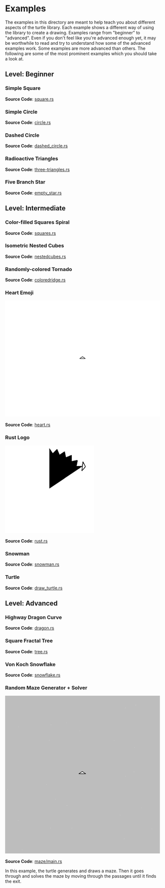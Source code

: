 # Examples

The examples in this directory are meant to help teach you about different
aspects of the turtle library. Each example shows a different way of using the
library to create a drawing. Examples range from "beginner" to "advanced". Even
if you don't feel like you're advanced enough yet, it may be worthwhile to read
and try to understand how some of the advanced examples work. Some examples are
more advanced than others. The following are some of the most prominent examples
which you should take a look at.

## Level: Beginner
### Simple Square

**Source Code**: [square.rs](square.rs)

### Simple Circle

**Source Code**: [circle.rs](circle.rs)

### Dashed Circle

**Source Code**: [dashed_circle.rs](dashed_circle.rs)

### Radioactive Triangles

**Source Code**: [three-triangles.rs](three-triangles.rs)

### Five Branch Star

**Source Code**: [empty_star.rs](empty_star.rs)

## Level: Intermediate
### Color-filled Squares Spiral

**Source Code**: [squares.rs](squares.rs)

### Isometric Nested Cubes

**Source Code**: [nestedcubes.rs](nestedcubes.rs)

### Randomly-colored Tornado

**Source Code**: [coloredridge.rs](coloredridge.rs)

### Heart Emoji

![heart](../docs/assets/images/examples/heart.gif)

**Source Code**: [heart.rs](heart.rs)

### Rust Logo

![rust](../docs/assets/images/examples/rust.gif)

**Source Code**: [rust.rs](rust.rs)

### Snowman

**Source Code**: [snowman.rs](snowman.rs)

### Turtle

**Source Code**: [draw_turtle.rs](draw_turtle.rs)

## Level: Advanced
### Highway Dragon Curve

**Source Code**: [dragon.rs](dragon.rs)

### Square Fractal Tree

**Source Code**: [tree.rs](tree.rs)

### Von Koch Snowflake

**Source Code**: [snowflake.rs](snowflake.rs)

### Random Maze Generator + Solver

![maze](../docs/assets/images/examples/maze.gif)

**Source Code**: [maze/main.rs](maze/main.rs)

In this example, the turtle generates and draws a maze. Then it goes through
and solves the maze by moving through the passages until it finds the exit.
